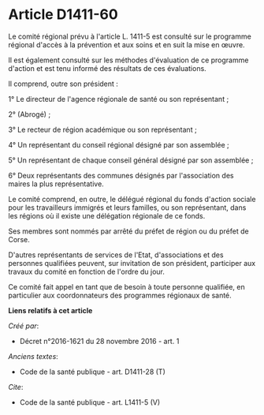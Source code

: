 # Article D1411-60

Le comité régional prévu à l'article L. 1411-5 est consulté sur le programme régional d'accès à la prévention et aux soins et
en suit la mise en œuvre. 

Il est également consulté sur les méthodes d'évaluation de ce programme d'action et est tenu informé des résultats de ces
évaluations. 

Il comprend, outre son président : 

1° Le directeur de l'agence régionale de santé ou son représentant ; 

2° (Abrogé) ; 

3° Le recteur de région académique ou son représentant ; 

4° Un représentant du conseil régional désigné par son assemblée ; 

5° Un représentant de chaque conseil général désigné par son assemblée ; 

6° Deux représentants des communes désignés par l'association des maires la plus représentative. 

Le comité comprend, en outre, le délégué régional du fonds d'action sociale pour les travailleurs immigrés et leurs familles,
ou son représentant, dans les régions où il existe une délégation régionale de ce fonds. 

Ses membres sont nommés par arrêté du préfet de région ou du préfet de Corse. 

D'autres représentants de services de l'Etat, d'associations et des personnes qualifiées peuvent, sur invitation de son
président, participer aux travaux du comité en fonction de l'ordre du jour. 

Ce comité fait appel en tant que de besoin à toute personne qualifiée, en particulier aux coordonnateurs des programmes
régionaux de santé.

**Liens relatifs à cet article**

_Créé par_:

  - Décret n°2016-1621 du 28 novembre 2016 - art. 1

_Anciens textes_:

  - Code de la santé publique - art. D1411-28 (T)

_Cite_:

  - Code de la santé publique - art. L1411-5 (V)
